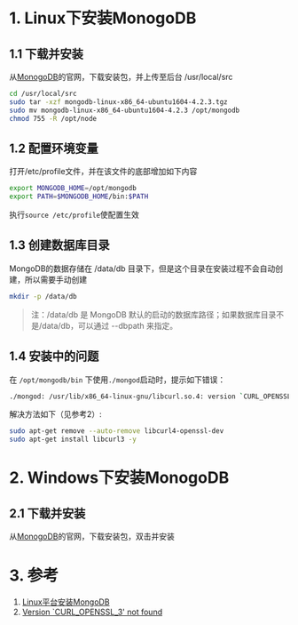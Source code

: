 
# 1. Linux下安装MonogoDB

## 1.1 下载并安装
从[MonogoDB](https://www.mongodb.com/download-center/community)的官网，下载安装包，并上传至后台 /usr/local/src 

```bash
cd /usr/local/src
sudo tar -xzf mongodb-linux-x86_64-ubuntu1604-4.2.3.tgz
sudo mv mongodb-linux-x86_64-ubuntu1604-4.2.3 /opt/mongodb
chmod 755 -R /opt/node
```

## 1.2 配置环境变量
打开/etc/profile文件，并在该文件的底部增加如下内容
```bash
export MONGODB_HOME=/opt/mongodb
export PATH=$MONGODB_HOME/bin:$PATH
```
执行`source /etc/profile`使配置生效

## 1.3 创建数据库目录

MongoDB的数据存储在 /data/db 目录下，但是这个目录在安装过程不会自动创建，所以需要手动创建
```bash
mkdir -p /data/db
```
> 注：/data/db 是 MongoDB 默认的启动的数据库路径；如果数据库目录不是/data/db，可以通过 --dbpath 来指定。

## 1.4 安装中的问题
在 `/opt/mongodb/bin` 下使用`./mongod`启动时，提示如下错误：
```bash
./mongod: /usr/lib/x86_64-linux-gnu/libcurl.so.4: version `CURL_OPENSSL_3' not found (required by ./mongod)
```

解决方法如下（见参考2）:
```bash
sudo apt-get remove --auto-remove libcurl4-openssl-dev
sudo apt-get install libcurl3 -y
```

# 2. Windows下安装MonogoDB

## 2.1 下载并安装
从[MonogoDB](https://www.mongodb.com/download-center/community)的官网，下载安装包，双击并安装



# 3. 参考
1. [Linux平台安装MongoDB](https://www.runoob.com/mongodb/mongodb-linux-install.html)
2. [Version `CURL_OPENSSL_3' not found](https://askubuntu.com/questions/1087576/version-curl-openssl-3-not-found)